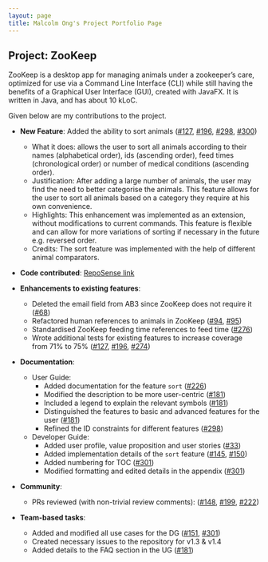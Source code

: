 ```yaml
---
layout: page
title: Malcolm Ong's Project Portfolio Page
---
```


## Project: ZooKeep

ZooKeep is a desktop app for managing animals under a zookeeper’s care, optimized for use via a Command Line Interface (CLI) while still having the benefits of a Graphical User Interface (GUI), created with JavaFX. It is written in Java, and has about 10 kLoC.

Given below are my contributions to the project.

* **New Feature**: Added the ability to sort animals ([\#127](https://github.com/AY2021S1-CS2103T-W15-4/tp/pull/127), [\#196](https://github.com/AY2021S1-CS2103T-W15-4/tp/pull/196), [\#298](https://github.com/AY2021S1-CS2103T-W15-4/tp/pull/298), [\#300](https://github.com/AY2021S1-CS2103T-W15-4/tp/pull/300))
  * What it does: allows the user to sort all animals according to their names (alphabetical order), ids (ascending order), feed times (chronological order) or number of medical conditions (ascending order).
  * Justification: After adding a large number of animals, the user may find the need to better categorise the animals. This feature allows for the user to sort all animals based on a category they require at his own convenience.
  * Highlights: This enhancement was implemented as an extension, without modifications to current commands. This feature is flexible and can allow for more variations of sorting if necessary in the future e.g. reversed order.
  * Credits: The sort feature was implemented with the help of different animal comparators.

* **Code contributed**: [RepoSense link](https://nus-cs2103-ay2021s1.github.io/tp-dashboard/#breakdown=true&search=m0nggh)

* **Enhancements to existing features**:
  * Deleted the email field from AB3 since ZooKeep does not require it ([\#68](https://github.com/AY2021S1-CS2103T-W15-4/tp/pull/68))
  * Refactored human references to animals in ZooKeep ([\#94](https://github.com/AY2021S1-CS2103T-W15-4/tp/pull/94), [\#95](https://github.com/AY2021S1-CS2103T-W15-4/tp/pull/95))
  * Standardised ZooKeep feeding time references to feed time ([\#276](https://github.com/AY2021S1-CS2103T-W15-4/tp/pull/276))
  * Wrote additional tests for existing features to increase coverage from 71% to 75% ([\#127](https://github.com/AY2021S1-CS2103T-W15-4/tp/pull/127), [\#196](https://github.com/AY2021S1-CS2103T-W15-4/tp/pull/196), [\#274](https://github.com/AY2021S1-CS2103T-W15-4/tp/pull/274))

* **Documentation**:
  * User Guide:
    * Added documentation for the feature `sort` ([\#226](https://github.com/AY2021S1-CS2103T-W15-4/tp/pull/226))
    * Modified the description to be more user-centric ([\#181](https://github.com/AY2021S1-CS2103T-W15-4/tp/pull/181))
    * Included a legend to explain the relevant symbols ([\#181](https://github.com/AY2021S1-CS2103T-W15-4/tp/pull/181))
    * Distinguished the features to basic and advanced features for the user ([\#181](https://github.com/AY2021S1-CS2103T-W15-4/tp/pull/181))
    * Refined the ID constraints for different features ([\#298](https://github.com/AY2021S1-CS2103T-W15-4/tp/pull/298))
  * Developer Guide:
    * Added user profile, value proposition and user stories ([\#33](https://github.com/AY2021S1-CS2103T-W15-4/tp/pull/33))
    * Added implementation details of the `sort` feature ([\#145](https://github.com/AY2021S1-CS2103T-W15-4/tp/pull/145), [\#150](https://github.com/AY2021S1-CS2103T-W15-4/tp/pull/150))
    * Added numbering for TOC ([\#301](https://github.com/AY2021S1-CS2103T-W15-4/tp/pull/301))
    * Modified formatting and edited details in the appendix ([\#301](https://github.com/AY2021S1-CS2103T-W15-4/tp/pull/301))

* **Community**:
  * PRs reviewed (with non-trivial review comments): ([\#148](https://github.com/AY2021S1-CS2103T-W15-4/tp/pull/148), [\#199](https://github.com/AY2021S1-CS2103T-W15-4/tp/pull/199), [\#222](https://github.com/AY2021S1-CS2103T-W15-4/tp/pull/222))

* **Team-based tasks**:
  * Added and modified all use cases for the DG ([\#151](https://github.com/AY2021S1-CS2103T-W15-4/tp/pull/151), [\#301](https://github.com/AY2021S1-CS2103T-W15-4/tp/pull/301))
  * Created necessary issues to the repository for v1.3 & v1.4
  * Added details to the FAQ section in the UG ([\#181](https://github.com/AY2021S1-CS2103T-W15-4/tp/pull/181))
